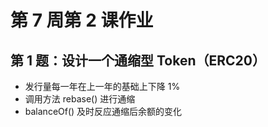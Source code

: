 # 第 7 周第 2 课作业

## 第 1 题：设计一个通缩型 Token（ERC20）

- 发行量每一年在上一年的基础上下降 1%
- 调用方法 rebase() 进行通缩
- balanceOf() 及时反应通缩后余额的变化
